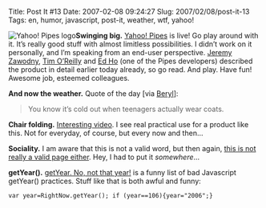 Title: Post It #13
Date: 2007-02-08 09:24:27
Slug: 2007/02/08/post-it-13
Tags: en, humor, javascript, post-it, weather, wtf, yahoo!


![Yahoo! Pipes logo][1]**Swinging big.** [Yahoo! Pipes][2] is live! Go play
around with it. It’s really good stuff with almost limitless possibilities. I
didn’t work on it personally, and I’m speaking from an end-user perspective.
[Jeremy Zawodny][3], [Tim O’Reilly][4] and [Ed Ho][5] (one of the Pipes
developers) described the product in detail earlier today already, so go read.
And play. Have fun! Awesome job, esteemed colleagues.

**And now the weather.** Quote of the day [via [Beryl][6]]:

> You know it’s cold out when teenagers actually wear coats.

**Chair folding.** [Interesting video][7]. I see real practical use for a product like this. Not for everyday, of course, but every now and then…

**Sociality.** I am aware that this is not a valid word, but then again, [this is not really a valid page either][8]. Hey, I had to put it _somewhere_…

**getYear().** [getYear. No, not that year!][9] is a funny list of bad Javascript getYear() practices. Stuff like that is both awful and funny:

`var year=RightNow.getYear(); if (year==106){year="2006";}`

   [1]: http://dl.dropbox.com/u/7298/blog/wp-content/2007/02/logo-lg.gif
   [2]: http://pipes.yahoo.com
   [3]: http://jeremy.zawodny.com/blog/archives/008513.html
   [4]: http://radar.oreilly.com/archives/2007/02/pipes_and_filte.html
   [5]: http://www.edho.com/blog/2007/02/07/remixing-the-web-with-yahoo-pipes/
   [6]: http://beryllia.livejournal.com/3108.html
   [7]: http://www.youtube.com/watch?v=LbEEXMIhZR0
   [8]: http://carlo.zottmann.org/sociality/
   [9]: http://my.opera.com/hallvors/blog/show.dml/738966
